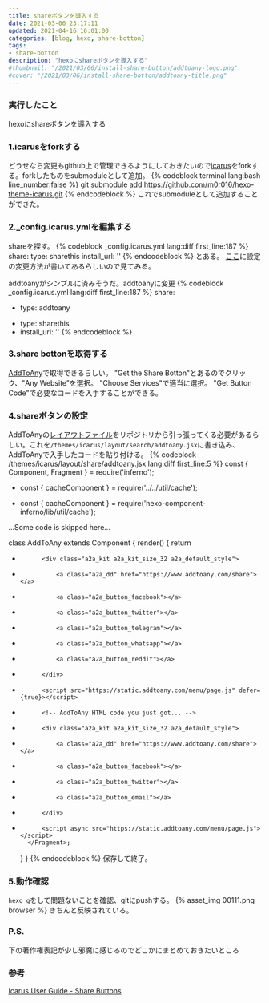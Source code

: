 ```yaml
---
title: shareボタンを導入する
date: 2021-03-06 23:17:11
updated: 2021-04-16 16:01:00
categories: [blog, hexo, share-botton]
tags:
- share-botton
description: "hexoにshareボタンを導入する"
#thumbnail: "/2021/03/06/install-share-botton/addtoany-logo.png"
#cover: "/2021/03/06/install-share-botton/addtoany-title.png"
---
```


### 実行したこと
hexoにshareボタンを導入する
<!-- toc -->
<!-- more -->

### 1.icarusをforkする
どうせなら変更もgithub上で管理できるようにしておきたいので[icarus](https://github.com/ppoffice/hexo-theme-icarus)をforkする。forkしたものをsubmoduleとして追加。
{% codeblock terminal lang:bash line_number:false %}
git submodule add https://github.com/m0r016/hexo-theme-icarus.git
{% endcodeblock %}
これでsubmoduleとして追加することができた。

### 2._config.icarus.ymlを編集する
shareを探す。
{% codeblock _config.icarus.yml lang:diff first_line:187 %}
share:
    type: sharethis
    install_url: ''
{% endcodeblock %}
とある。
[ここ](https://ppoffice.github.io/hexo-theme-icarus/categories/Plugins/Share/)に設定の変更方法が書いてあるらしいので見てみる。

addtoanyがシンプルに済みそうだ。addtoanyに変更
{% codeblock _config.icarus.yml lang:diff first_line:187 %}
share:
+    type: addtoany
-    type: sharethis
-    install_url: ''
{% endcodeblock %}

### 3.share bottonを取得する
[AddToAny](https://www.addtoany.com/)で取得できるらしい。
"Get the Share Botton"とあるのでクリック、"Any Website"を選択。
"Choose Services"で適当に選択。
"Get Button Code"で必要なコードを入手することができる。

### 4.shareボタンの設定
AddToAnyの[レイアウトファイル](https://github.com/ppoffice/hexo-component-inferno/blob/0.2.2/src/view/share/addtoany.jsx)をリポジトリから引っ張ってくる必要があるらしい。これを`/themes/icarus/layout/search/addtoany.jsx`に書き込み、AddToAnyで入手したコードを貼り付ける。
{% codeblock /themes/icarus/layout/share/addtoany.jsx lang:diff first_line:5 %}
const { Component, Fragment } = require('inferno');
- const { cacheComponent } = require('../../util/cache');
+ const { cacheComponent } = require('hexo-component-inferno/lib/util/cache');

...Some code is skipped here...

class AddToAny extends Component {
    render() {
        return <Fragment>
-           <div class="a2a_kit a2a_kit_size_32 a2a_default_style">
-               <a class="a2a_dd" href="https://www.addtoany.com/share"></a>
-               <a class="a2a_button_facebook"></a>
-               <a class="a2a_button_twitter"></a>
-               <a class="a2a_button_telegram"></a>
-               <a class="a2a_button_whatsapp"></a>
-               <a class="a2a_button_reddit"></a>
-           </div>
-           <script src="https://static.addtoany.com/menu/page.js" defer={true}></script>
+           <!-- AddToAny HTML code you just got... -->
+           <div class="a2a_kit a2a_kit_size_32 a2a_default_style">
+               <a class="a2a_dd" href="https://www.addtoany.com/share"></a>
+               <a class="a2a_button_facebook"></a>
+               <a class="a2a_button_twitter"></a>
+               <a class="a2a_button_email"></a>
+           </div>
+           <script async src="https://static.addtoany.com/menu/page.js"></script>
        </Fragment>;
    }
}
{% endcodeblock %}
保存して終了。

### 5.動作確認
`hexo g`をして問題ないことを確認、gitにpushする。
{% asset_img 00111.png browser %}
きちんと反映されている。

### P.S.
下の著作権表記が少し邪魔に感じるのでどこかにまとめておきたいところ

### 参考
[Icarus User Guide - Share Buttons](https://ppoffice.github.io/hexo-theme-icarus/categories/Plugins/Share/)